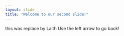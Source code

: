 ```yaml
---
layout: slide
title: "Welcome to our second slide!"
---
```

this was replace by Laith 
Use the left arrow to go back!
